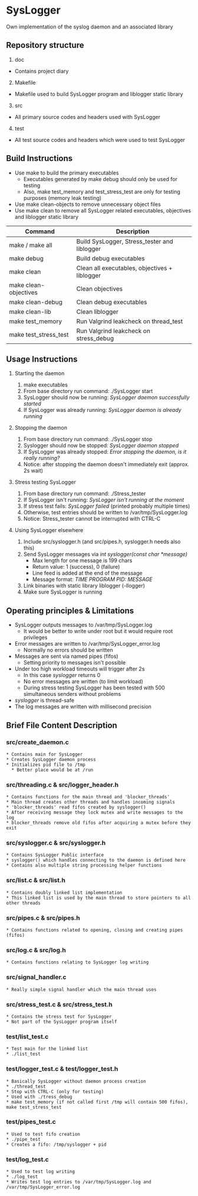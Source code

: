 # SysLogger

Own implementation of the syslog daemon and an associated library

## Repository structure

1. doc
  * Contains project diary
2. Makefile
  * Makefile used to build SysLogger program and liblogger static library
3. src
  * All primary source codes and headers used with SysLogger
4. test
  * All test source codes and headers which were used to test SysLogger

## Build Instructions

* Use make to build the primary executables
  * Executables generated by make debug should only be used for testing
  * Also, make test_memory and test_stress_test are only for testing purposes (memory leak testing)
* Use make clean-objects to remove unnecessary object files
* Use make clean to remove all SysLogger related executables, objectives and liblogger static library


 Command | Description
 ------- | ------------
 make / make all | Build SysLogger, Stress_tester and liblogger
 make debug      | Build debug executables
 make clean      | Clean all executables, objectives + liblogger
 make clean-objectives | Clean objectives
 make clean-debug | Clean debug executables
 make clean-lib   | Clean liblogger
 make test_memory | Run Valgrind leakcheck on thread_test
 make test_stress_test | Run Valgrind leakcheck on stress_debug

## Usage Instructions

1. Starting the daemon
   1.  make executables
   2.  From base directory run command: ./SysLogger start
   3.  SysLogger should now be running: _SysLogger daemon successfully started_
   4.  If SysLogger was already running: _SysLogger daemon is already running_

2. Stopping the daemon
   1. From base directory run command: ./SysLogger stop
   2. Syslogger should now be stopped: _SysLogger daemon stopped_
   3. If SysLogger was already stopped: _Error stopping the daemon, is it really running?_
   4. Notice: after stopping the daemon doesn't immediately exit (approx. 2s wait)

3. Stress testing SysLogger
   1. From base directory run command: ./Stress_tester
   2. If SysLogger isn't running: _SysLogger isn't running at the moment_
   3. If stress test fails: _SysLogger failed_ (printed probably multiple times)
   4. Otherwise, test entries should be written to /var/tmp/SysLogger.log
   5. Notice: Stress_tester cannot be interrupted with CTRL-C

4. Using SysLogger elsewhere
   1. Include src/syslogger.h (and src/pipes.h, syslogger.h needs also this)
   2. Send SysLogger messages via _int syslogger(const char *message)_
      * Max length for one message is 199 chars
      * Return value: 1 (success), 0 (failure)
      * Line feed is added at the end of the message
      * Message format: _TIME PROGRAM PID: MESSAGE_
   3. Link binaries with static library liblogger (-llogger)
   4. Make sure SysLogger is running

## Operating principles & Limitations

  * SysLogger outputs messages to /var/tmp/SysLogger.log
    * It would be better to write under root but it would require root privileges
  * Error messages are written to /var/tmp/SysLogger_error.log
    * Normally no errors should be written
  * Messages are sent via named pipes (fifos)
    * Setting priority to messages isn't possible
  * Under too high workload timeouts will trigger after 2s
    * In this case _syslogger_ returns 0
    * No error messages are written (to limit workload)
    * During stress testing SysLogger has been tested with 500 simultaneous senders without problems
  * _syslogger_ is thread-safe
  * The log messages are written with millisecond precision


## Brief File Content Description

  ### src/create_daemon.c
    * Contains main for SysLogger
    * Creates SysLogger daemon process
    * Initializes pid file to /tmp
      * Better place would be at /run

  ### src/threading.c & src/logger_header.h
    * Contains functions for the main thread and 'blocker_threads'
    * Main thread creates other threads and handles incoming signals
    * 'blocker_threads' read fifos created by syslogger()
    * After receiving message they lock mutex and write messages to the log
    * blocker_threads remove old fifos after acquiring a mutex before they exit

  ### src/syslogger.c & src/syslogger.h
    * Contains SysLogger Public interface
    * syslogger() which handles connecting to the daemon is defined here
    * Contains also multiple string processing helper functions

  ### src/list.c & src/list.h
    * Contains doubly linked list implementation
    * This linked list is used by the main thread to store pointers to all other threads

  ### src/pipes.c & src/pipes.h
    * Contains functions related to opening, closing and creating pipes (fifos)

  ### src/log.c & src/log.h
    * Contains functions relating to SysLogger log writing

  ### src/signal_handler.c
    * Really simple signal handler which the main thread uses

  ### src/stress_test.c & src/stress_test.h
    * Contains the stress test for SysLogger
    * Not part of the SysLogger program itself

  ### test/list_test.c
    * Test main for the linked list
    * ./list_test

  ### test/logger_test.c & test/logger_test.h
    * Basically SysLogger without daemon process creation
    * ./thread_test
    * Stop with CTRL-C (only for testing)
    * Used with ./tress_debug
    * make test_memory (if not called first /tmp will contain 500 fifos), make test_stress_test

  ### test/pipes_test.c
    * Used to test fifo creation
    * ./pipe_test
    * Creates a fifo: /tmp/syslogger + pid

  ### test/log_test.c
    * Used to test log writing
    * ./log_test
    * Writes test log entries to /var/tmp/SysLogger.log and /var/tmp/SysLogger_error.log
